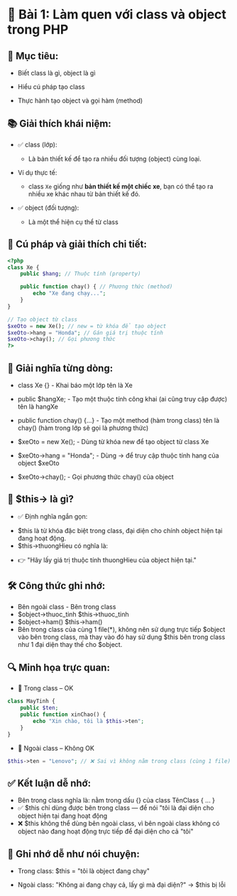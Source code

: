 # 🔰 Bài 1: Làm quen với class và object trong PHP
## 🎯 Mục tiêu:
-   Biết class là gì, object là gì

-   Hiểu cú pháp tạo class

-   Thực hành tạo object và gọi hàm (method)

## 📚 Giải thích khái niệm:
-   ✅ class (lớp):

    +   Là bản thiết kế để tạo ra nhiều đối tượng (object) cùng loại.

-   Ví dụ thực tế:

    +   class ```Xe```  giống như **bản thiết kế một chiếc xe**, bạn có thể tạo ra nhiều xe khác nhau từ bản thiết kế đó.


-   ✅ object (đối tượng):
    +   Là một thể hiện cụ thể từ class

##  🧠 Cú pháp và giải thích chi tiết:

```php
<?php
class Xe {
    public $hang; // Thuộc tính (property)

    public function chay() { // Phương thức (method)
        echo "Xe đang chạy...";
    }
}

// Tạo object từ class
$xeOto = new Xe(); // new = từ khóa để tạo object
$xeOto->hang = "Honda"; // Gán giá trị thuộc tính
$xeOto->chay(); // Gọi phương thức
?>
```

##  📖 Giải nghĩa từng dòng:

-   class Xe {}    -   Khai báo một lớp tên là Xe

-   public $hangXe; -  Tạo một thuộc tính công khai (ai cũng truy cập được) tên là hangXe

-   public function chay() {...} - Tạo một method (hàm trong class) tên là chay() (hàm trong lớp sẽ gọi là phương thức)

-   $xeOto = new Xe(); - Dùng từ khóa new để tạo object từ class Xe

-   $xeOto->hang = "Honda";	- Dùng -> để truy cập thuộc tính hang của object $xeOto

-   $xeOto->chay(); - Gọi phương thức chay() của object

##  🧠 $this-> là gì?

-   ✅ Định nghĩa ngắn gọn:
+   $this là từ khóa đặc biệt trong class, đại diện cho chính object hiện tại đang hoạt động.
+   $this->thuongHieu có nghĩa là:
-   👉 "Hãy lấy giá trị thuộc tính thuongHieu của object hiện tại."

##  🛠 Công thức ghi nhớ:
-   Bên ngoài class       -     Bên trong class
-   $object->thuoc_tinh	        $this->thuoc_tinh
-   $object->ham()	            $this->ham()
-   Bên trong class của cùng 1 file(*), không nên sử dụng trực tiếp $object vào bên trong class, mà thay vào đó hay sử dụng $this bên trong class như 1 đại diện thay thế cho $object.

##  🔍 Minh họa trực quan:
-   📌 Trong class – OK
```php
class MayTinh {
    public $ten;
    public function xinChao() {
        echo "Xin chào, tôi là $this->ten";
    }
}
```

-   🚫 Ngoài class – Không OK
```php
$this->ten = "Lenovo"; // ❌ Sai vì không nằm trong class (cùng 1 file)
```

##  ✅ Kết luận dễ nhớ:
-   Bên trong class nghĩa là: nằm trong dấu {} của class TênClass { ... }
-   ✅ $this chỉ dùng được bên trong class — để nói "tôi là đại diện cho object hiện tại đang hoạt động
-   ❌ $this không thể dùng bên ngoài class, vì bên ngoài class không có object nào đang hoạt động trực tiếp để đại diện cho cả "tôi"

## 🧠 Ghi nhớ dễ như nói chuyện:
-   Trong class: $this = "tôi là object đang chạy"

-   Ngoài class: "Không ai đang chạy cả, lấy gì mà đại diện?" → $this bị lỗi
